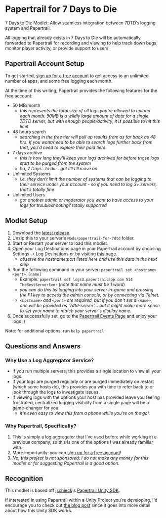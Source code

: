 ﻿# Papertrail for 7 Days to Die

7 Days to Die Modlet: Allow seamless integration between 7DTD’s logging system and Papertrail.

All logging that already exists in 7 Days to Die will be automatically forwarded to Papertrail for recording and viewing to help track down bugs, monitor player activity, or provide support to users.

## Papertrail Account Setup

To get started, [sign up for a free account](https://papertrailapp.com/signup?plan=free) to get access to an unlimited number of apps, and some free logging each month.

At the time of this writing, Papertrail provides the following features for the free account:

- 50 MB/month
  - *this represents the total size of all logs you're allowed to upload each month. 50MB is a wildly large amount of data for a single 7DTD server, but with enough people/activity, it is possible to hit this limit*
- 48 hours search
  - *searching in the free tier will pull up results from as far back as 48 hrs. If you want/need to be able to search logs further back from that, you'd need to explore their paid tiers*
- 7 days archive
  - *this is how long they'll keep your logs archived for before those logs start to be purged from the system*
  - *ha, 7 Days.. to die.. get it? I'll move on*
- Unlimited Systems
  - *i.e. they don't limit the number of systems that can be logging to their service under your account - so if you need to log 3+ servers, that's totally fine*
- Unlimited Users
  - *got another admin or moderator you want to have access to your logs for troubleshooting? totally supported*

## Modlet Setup

1. Download the [latest release](https://github.com/jonathan-robertson/papertrail-for-7dtd/releases/latest).
2. Unzip this to your server's `Mods/papertrail-for-7dtd` folder.
3. Start or Restart your server to load this modlet.
4. Open your Log Destinations page in your Papertrail account by choosing Settings -> Log Desinations or by visiting [this page](https://papertrailapp.com/account/destinations).
    - *observe the hostname:port listed here and use this data in the next step*
5. Run the following command in your server: `papertrail set <hostname> <port> [name]`
    - Example: `papertrail set logs3.papertrailapp.com 514 TheBestServerEver` (*note that name must be 1 word*)
    - *you can do this by logging into your server in-game and pressing the F1 key to access the admin console, or by connecting via Telnet.*
    - *`<hostname>` and `<port>` are required, but if you don't set a `<name>`, one will be provided as '7dtd-server'... but it might make more sense to set your name to match your server's display name.*
6. Once successfully set, go to the [Papertrail Events Page](https://my.papertrailapp.com/events) and enjoy your logs :)

Note: for additional options, run `help papertrail`

## Questions and Answers

### Why Use a Log Aggregator Service?

- If you run multiple servers, this provides a single location to view all your logs.
- If your logs are purged regularly or are purged immediately on restart (which some hosts do), this provides you with time to refer back to or look through the logs to investigate issues.
- If viewing logs with the options your host has provided leave you feeling frustrated, centralized logging visibility from a single page will be a game-changer for you.
  - *it's even easy to view this from a phone while you're on the go!*

### Why Papertrail, Specifically?

1. This is simply a log aggregator that I've used before while working at a previous company, so this is one of the options I was already familiar with.
2. More importantly: you can [sign up for a free account](https://papertrailapp.com/signup?plan=free)!
3. *No, this project is not sponsored; I do not make any money for this modlet or for suggesting Papertrail is a good option.*

## Recognition

This modlet is based off [jschieck](https://github.com/jschieck)'s [Papertrail Unity SDK](https://github.com/jschieck/papertrailunitysdk).

If interested in using Papertrail within a Unity Project you're developing, I'd encourage you to check out [the blog post](https://blog.papertrailapp.com/improve-live-ops-for-games-using-papertrail/) since it goes into more detail about how this Unity SDK works.

